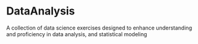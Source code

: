 # DataAnalysis
 A collection of data science exercises designed to enhance understanding and proficiency in data analysis, and statistical modeling
